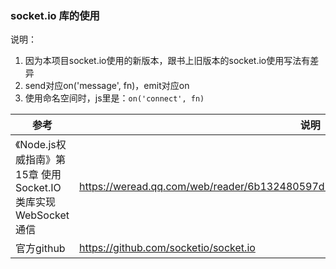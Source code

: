 ### socket.io 库的使用

说明：
1. 因为本项目socket.io使用的新版本，跟书上旧版本的socket.io使用写法有差异
2. send对应on('message', fn)，emit对应on
3. 使用命名空间时，js里是：`on('connect', fn)`

参考 | 说明
--- | ---
《Node.js权威指南》第15章 使用Socket.IO类库实现WebSocket通信 | https://weread.qq.com/web/reader/6b132480597d746b16474e3k81232fb025f812b4ba28a23
官方github | https://github.com/socketio/socket.io


